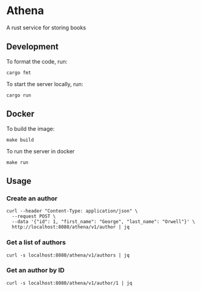 # Athena
A rust service for storing books

## Development

To format the code, run:

```shell
cargo fmt
```

To start the server locally, run:

```shell
cargo run
```

## Docker

To build the image:

```shell
make build
```

To run the server in docker

```shell
make run
```

## Usage

### Create an author

```shell
curl --header "Content-Type: application/json" \
  --request POST \
  --data '{"id": 1, "first_name": "George", "last_name": "Orwell"}' \
  http://localhost:8080/athena/v1/author | jq
```

### Get a list of authors

```shell
curl -s localhost:8080/athena/v1/authors | jq
```

### Get an author by ID

```shell
curl -s localhost:8080/athena/v1/author/1 | jq
```
